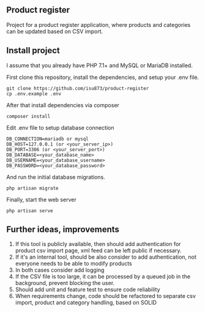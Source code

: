 ## Product register

Project for a product register application, where products and categories can be updated based on CSV import.

## Install project

I assume that you already have PHP 7.1+ and MySQL or MariaDB installed.

First clone this repository, install the dependencies, and setup your .env file.

```
git clone https://github.com/isu873/product-register
cp .env.example .env
```

After that install dependencies via composer

```
composer install
```

Edit .env file to setup database connection

```
DB_CONNECTION=mariadb or mysql
DB_HOST=127.0.0.1 (or <your_server_ip>)
DB_PORT=3306 (or <your_server_port>)
DB_DATABASE=<your_database_name>
DB_USERNAME=<your_database_username>
DB_PASSWORD=<your_database_password>
```

And run the initial database migrations.

```
php artisan migrate
```

Finally, start the web server

```
php artisan serve
```

## Further ideas, improvements

1. If this tool is publicly available, then should add authentication for product csv import page, xml feed can be left
   public if necessary.
2. If it's an internal tool, should be also consider to add authentication, not everyone needs to be able to modify
   products
3. In both cases consider add logging
4. If the CSV file is too large, it can be processed by a queued job in the background, prevent blocking the user.
5. Should add unit and feature test to ensure code reliability
6. When requirements change, code should be refactored to separate csv import, product and category handling, based on
   SOLID
